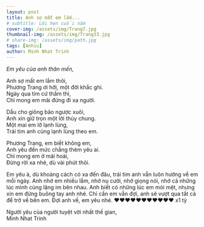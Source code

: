 ```yaml
---
layout: post
title: Anh sợ mất em lắm...
# subtitle: Lời hẹn cuối năm
cover-img: /assets/img/Trang7.jpg
thumbnail-img: /assets/img/Trang33.jpg
# share-img: /assets/img/path.jpg
tags: [Anhiu]
author: Minh Nhat Trinh
---
```

*Em yêu của anh thân mến,*

Anh sợ mất em lắm thôi,  
Phương Trang ơi hỡi, một đời khắc ghi.  
Ngày qua tim cứ thầm thì,  
Chỉ mong em mãi đừng đi xa người.  

Dẫu cho giông bão ngược xuôi,  
Anh xin giữ trọn một lời thủy chung.  
Một mai em lỡ lạnh lùng,  
Trái tim anh cũng lạnh lùng theo em.  

Phương Trang, em biết không em,  
Anh yêu đến mức chẳng thèm yêu ai.  
Chỉ mong em ở mãi hoài,  
Đừng rời xa nhé, dù vài phút thôi.  

Em yêu à, dù khoảng cách có xa đến đâu, trái tim anh vẫn luôn hướng về em mỗi ngày. Anh nhớ em nhiều lắm, nhớ nụ cười, nhớ giọng nói, nhớ cả những lúc mình cùng lặng im bên nhau. Anh biết có những lúc em mỏi mệt, nhưng xin em đừng buông tay anh nhé. Chỉ cần em vẫn đợi, anh sẽ vượt qua tất cả để trở về bên em. Đợi anh về, em yêu nhé. ❤️❤️❤️❤️❤️❤️❤️❤️❤️❤️❤️ x1 tỷ

Người yêu của người tuyệt vời nhất thế gian,  
Minh Nhat Trinh
